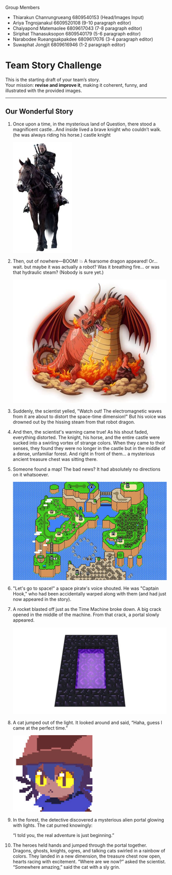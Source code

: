 Group Members
- Thiarakun Chanrungrueang 6809540153 (Head/Images Input)
- Ariya Tngrojanakul 6609520108 (9-10 paragraph editor)
- Chaiyapond Matemaolee 6809617043 (7-8 paragraph editor)
- Siriphat Thanasuksopon 6809540179 (5-6 paragraph editor)
- Narabodee Rueangsakpakdee 6809617076 (3-4 paragraph editor)
- Suwaphat Jongjit 6809616946 (1-2 paragraph editor)

# Team Story Challenge

This is the starting draft of your team’s story.  
Your mission: **revise and improve it**, making it coherent, funny, and illustrated with the provided images.

---

## Our Wonderful Story

1. Once upon a time, in the mysterious land of Question, there stood a magnificent castle...And inside lived a brave knight who couldn’t walk.(he was always riding his horse.) castle knight

    ![Knight](img/CastleKnight.jpg)

2. Then, out of nowhere—BOOM! 💥 A fearsome dragon appeared! Or... wait. but maybe it was actually a robot? Was it breathing fire... or was that hydraulic steam? (Nobody is sure yet.)

    ![Dragon](img/FireRoboDragon.jpg)

3. Suddenly, the scientist yelled, "Watch out! The electromagnetic waves from it are about to distort the space-time dimension!" But his voice was drowned out by the hissing steam from that robot dragon.

4. And then, the scientist's warning came true! As his shout faded, everything distorted. The knight, his horse, and the entire castle were sucked into a swirling vortex of strange colors. When they came to their senses, they found they were no longer in the castle but in the middle of a dense, unfamiliar forest. And right in front of them... a mysterious ancient treasure chest was sitting there.

5. Someone found a map! The bad news? It had absolutely no directions on it whatsoever.

    ![Map](img/StoryMap.jpg)

6. "Let's go to space!" a space pirate's voice shouted. He was "Captain Hook," who had been accidentally warped along with them (and had just now appeared in the story).

7. A rocket blasted off just as the Time Machine broke down. A big crack opened in the middle of the machine. From that crack, a portal slowly appeared.

    ![Portal](img/Portal.jpg)

8. A cat jumped out of the light. It looked around and said, “Haha, guess I came at the perfect time.”

    ![Cat](img/TalkinCat.png)

9. In the forest, the detective discovered a mysterious alien portal glowing with lights.
The cat purred knowingly:

    “I told you, the real adventure is just beginning.”

10. The heroes held hands and jumped through the portal together.
Dragons, ghosts, knights, ogres, and talking cats swirled in a rainbow of colors.
They landed in a new dimension, the treasure chest now open, hearts racing with excitement.
“Where are we now?” asked the scientist.
“Somewhere amazing,” said the cat with a sly grin.